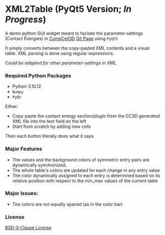 # XML2Table (PyQt5 Version; *In Progress*)
A demo python GUI widget meant to facilate the parameter-settings (Contact Energies) in [CompCell3D](https://compucell3d.org/) [Git Page](https://github.com/CompuCell3D/CompuCell3D) using `PyQt5`

It simply converts between the copy-pasted XML contents and a visual table. XML parsing is done using regular expressions. 

*Could be adapted for other parameter-settings in XML.*

### Required Python Packages
- Python 3.10.12 
- `Numpy`
- `PyQt`

<!---
### Install
- `conda` (currently only support python>=3.8)
```bash
conda install -c xemin0 xml2table
```
- Directly clone the repo
```bash
git clone https://github.com/Xemin0/XML2Table
```


### How to Use it
#### Installed from `conda`
simply run `xml2table` from command line

#### Cloned from Github 
Navigate to `xml2table/` folder then start the program by running 
```bash
python xml2table.py
```
-->

Either:
- Copy-paste the contact energy section/plugin from the CC3D generated XML file into the text field on the left
- Start from scratch by adding new cells

Then each button literally does what it says.

### Major Features
- The values and the background colors of symmetric entry pairs are dynamically synchronized.
- The whole table's colors are updated for each change in any entry value
- The color dynamically assigned to each entry is determined based on its relative position with respect to the min_max values of the current table

<!---
### Example Image of the Widget
<img src="./images/example_v02_2.png">
-->

### Major Issues:                                                                                            
- The colors are not equally spaced (as in the color bar)


### License
[BSD-3-Clause License](./LICENSE)
